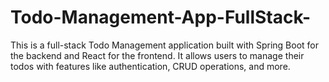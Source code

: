 # Todo-Management-App-FullStack-
This is a full-stack Todo Management application built with Spring Boot for the backend and React for the frontend. It allows users to manage their todos with features like authentication, CRUD operations, and more.
